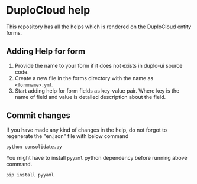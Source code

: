 # DuploCloud help
This repository has all the helps which is rendered on the DuploCloud entity forms.
## Adding Help for form
1. Provide the name to your form if it does not exists in duplo-ui source code.
2. Create a new file in the forms directory with the name as ```<formname>.yml```.
3. Start adding help for form fields as key-value pair. Where key is the name of field and value is detailed description about the field.

## Commit changes
If you have made any kind of changes in the help, do not forgot to regenerate the "en.json" file with below command
```
python consolidate.py
```

You might have to install ```pyyaml``` python dependency before running above command.
```
pip install pyyaml
```
